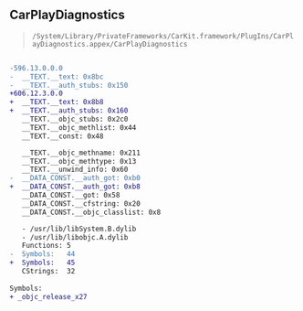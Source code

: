 ## CarPlayDiagnostics

> `/System/Library/PrivateFrameworks/CarKit.framework/PlugIns/CarPlayDiagnostics.appex/CarPlayDiagnostics`

```diff

-596.13.0.0.0
-  __TEXT.__text: 0x8bc
-  __TEXT.__auth_stubs: 0x150
+606.12.3.0.0
+  __TEXT.__text: 0x8b8
+  __TEXT.__auth_stubs: 0x160
   __TEXT.__objc_stubs: 0x2c0
   __TEXT.__objc_methlist: 0x44
   __TEXT.__const: 0x48

   __TEXT.__objc_methname: 0x211
   __TEXT.__objc_methtype: 0x13
   __TEXT.__unwind_info: 0x60
-  __DATA_CONST.__auth_got: 0xb0
+  __DATA_CONST.__auth_got: 0xb8
   __DATA_CONST.__got: 0x58
   __DATA_CONST.__cfstring: 0x20
   __DATA_CONST.__objc_classlist: 0x8

   - /usr/lib/libSystem.B.dylib
   - /usr/lib/libobjc.A.dylib
   Functions: 5
-  Symbols:   44
+  Symbols:   45
   CStrings:  32
 
Symbols:
+ _objc_release_x27

```
